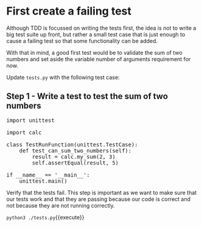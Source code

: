 First create a failing test
===========================

Although TDD is focussed on writing the tests first, the idea
is not to write a big test suite up front, but rather a small
test case that is just enough to cause a failing test so that
some functionality can be added.

With that in mind, a good first test would be to validate the
sum of two numbers and set aside the variable number of
arguments requirement for now.

Update `tests.py` with the following test case:

Step 1 - Write a test to test the sum of two numbers
----------------------------------------------------

<pre class="file" data-filename="tests.py" data-target="replace">
import unittest

import calc

class TestRunFunction(unittest.TestCase):
    def test_can_sum_two_numbers(self):
        result = calc.my_sum(2, 3)
        self.assertEqual(result, 5)

if __name__ == '__main__':
    unittest.main()
</pre>

Verify that the tests fail.  This step is important as we want to make
sure that our tests work and that they are passing because our code is
correct and not because they are not running correctly.

`python3 ./tests.py`{{execute}}
